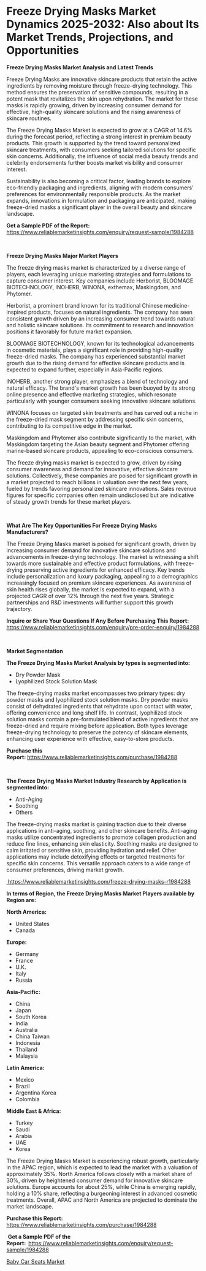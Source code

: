 <p><h1>Freeze Drying Masks Market Dynamics 2025-2032: Also about Its Market Trends, Projections, and Opportunities</h1></p><p><strong>Freeze Drying Masks Market Analysis and Latest Trends</strong></p>
<p><p>Freeze Drying Masks are innovative skincare products that retain the active ingredients by removing moisture through freeze-drying technology. This method ensures the preservation of sensitive compounds, resulting in a potent mask that revitalizes the skin upon rehydration. The market for these masks is rapidly growing, driven by increasing consumer demand for effective, high-quality skincare solutions and the rising awareness of skincare routines.</p><p>The Freeze Drying Masks Market is expected to grow at a CAGR of 14.6% during the forecast period, reflecting a strong interest in premium beauty products. This growth is supported by the trend toward personalized skincare treatments, with consumers seeking tailored solutions for specific skin concerns. Additionally, the influence of social media beauty trends and celebrity endorsements further boosts market visibility and consumer interest. </p><p>Sustainability is also becoming a critical factor, leading brands to explore eco-friendly packaging and ingredients, aligning with modern consumers’ preferences for environmentally responsible products. As the market expands, innovations in formulation and packaging are anticipated, making freeze-dried masks a significant player in the overall beauty and skincare landscape.</p></p>
<p><strong>Get a Sample PDF of the Report:&nbsp;</strong> <a href="https://www.reliablemarketinsights.com/enquiry/request-sample/1984288?utm_campaign=2117&utm_medium=2&utm_source=Github&utm_content=ia&utm_term=06042025&utm_id=freeze-drying-masks">https://www.reliablemarketinsights.com/enquiry/request-sample/1984288</a></p>
<p>&nbsp;</p>
<p><strong>Freeze Drying Masks Major Market Players</strong></p>
<p><p>The freeze drying masks market is characterized by a diverse range of players, each leveraging unique marketing strategies and formulations to capture consumer interest. Key companies include Herborist, BLOOMAGE BIOTECHNOLOGY, INOHERB, WINONA, exthemax, Maskingdom, and Phytomer.</p><p>Herborist, a prominent brand known for its traditional Chinese medicine-inspired products, focuses on natural ingredients. The company has seen consistent growth driven by an increasing consumer trend towards natural and holistic skincare solutions. Its commitment to research and innovation positions it favorably for future market expansion.</p><p>BLOOMAGE BIOTECHNOLOGY, known for its technological advancements in cosmetic materials, plays a significant role in providing high-quality freeze-dried masks. The company has experienced substantial market growth due to the rising demand for effective skincare products and is expected to expand further, especially in Asia-Pacific regions.</p><p>INOHERB, another strong player, emphasizes a blend of technology and natural efficacy. The brand's market growth has been buoyed by its strong online presence and effective marketing strategies, which resonate particularly with younger consumers seeking innovative skincare solutions.</p><p>WINONA focuses on targeted skin treatments and has carved out a niche in the freeze-dried mask segment by addressing specific skin concerns, contributing to its competitive edge in the market.</p><p>Maskingdom and Phytomer also contribute significantly to the market, with Maskingdom targeting the Asian beauty segment and Phytomer offering marine-based skincare products, appealing to eco-conscious consumers.</p><p>The freeze drying masks market is expected to grow, driven by rising consumer awareness and demand for innovative, effective skincare solutions. Collectively, these companies are poised for significant growth in a market projected to reach billions in valuation over the next few years, fueled by trends favoring personalized skincare innovations. Sales revenue figures for specific companies often remain undisclosed but are indicative of steady growth trends for these market players.</p></p>
<p>&nbsp;</p>
<p><strong>What Are The Key Opportunities For Freeze Drying Masks Manufacturers?</strong></p>
<p><p>The Freeze Drying Masks market is poised for significant growth, driven by increasing consumer demand for innovative skincare solutions and advancements in freeze-drying technology. The market is witnessing a shift towards more sustainable and effective product formulations, with freeze-drying preserving active ingredients for enhanced efficacy. Key trends include personalization and luxury packaging, appealing to a demographics increasingly focused on premium skincare experiences. As awareness of skin health rises globally, the market is expected to expand, with a projected CAGR of over 12% through the next five years. Strategic partnerships and R&D investments will further support this growth trajectory.</p></p>
<p><strong>Inquire or Share Your Questions If Any Before Purchasing This Report:</strong> <a href="https://www.reliablemarketinsights.com/enquiry/pre-order-enquiry/1984288?utm_campaign=2117&utm_medium=2&utm_source=Github&utm_content=ia&utm_term=06042025&utm_id=freeze-drying-masks">https://www.reliablemarketinsights.com/enquiry/pre-order-enquiry/1984288</a></p>
<p>&nbsp;</p>
<p><strong>Market Segmentation</strong></p>
<p><strong>The Freeze Drying Masks Market Analysis by types is segmented into:</strong></p>
<p><ul><li>Dry Powder Mask</li><li>Lyophilized Stock Solution Mask</li></ul></p>
<p><p>The freeze-drying masks market encompasses two primary types: dry powder masks and lyophilized stock solution masks. Dry powder masks consist of dehydrated ingredients that rehydrate upon contact with water, offering convenience and long shelf life. In contrast, lyophilized stock solution masks contain a pre-formulated blend of active ingredients that are freeze-dried and require mixing before application. Both types leverage freeze-drying technology to preserve the potency of skincare elements, enhancing user experience with effective, easy-to-store products.</p></p>
<p><strong>Purchase this Report:&nbsp;</strong><a href="https://www.reliablemarketinsights.com/purchase/1984288?utm_campaign=2117&utm_medium=2&utm_source=Github&utm_content=ia&utm_term=06042025&utm_id=freeze-drying-masks">https://www.reliablemarketinsights.com/purchase/1984288</a></p>
<p>&nbsp;</p>
<p><strong>The Freeze Drying Masks Market Industry Research by Application is segmented into:</strong></p>
<p><ul><li>Anti-Aging</li><li>Soothing</li><li>Others</li></ul></p>
<p><p>The freeze-drying masks market is gaining traction due to their diverse applications in anti-aging, soothing, and other skincare benefits. Anti-aging masks utilize concentrated ingredients to promote collagen production and reduce fine lines, enhancing skin elasticity. Soothing masks are designed to calm irritated or sensitive skin, providing hydration and relief. Other applications may include detoxifying effects or targeted treatments for specific skin concerns. This versatile approach caters to a wide range of consumer preferences, driving market growth.</p></p>
<p><a href="https://www.reliablemarketinsights.com/freeze-drying-masks-r1984288?utm_campaign=2117&utm_medium=2&utm_source=Github&utm_content=ia&utm_term=06042025&utm_id=freeze-drying-masks">&nbsp;https://www.reliablemarketinsights.com/freeze-drying-masks-r1984288</a></p>
<p><strong>In terms of Region, the Freeze Drying Masks Market Players available by Region are:</strong></p>
<p>
    <p> <strong> North America: </strong>
        <ul>
            <li>United States</li>
            <li>Canada</li>
        </ul>
        </p> 
    <p> <strong> Europe: </strong>
        <ul>
            <li>Germany</li>
            <li>France</li>
            <li>U.K.</li>
            <li>Italy</li>
            <li>Russia</li>
        </ul>
        </p> 
    <p> <strong> Asia-Pacific: </strong>
        <ul>
            <li>China</li>
            <li>Japan</li>
            <li>South Korea</li>
            <li>India</li>
            <li>Australia</li>
            <li>China Taiwan</li>
            <li>Indonesia</li>
            <li>Thailand</li>
            <li>Malaysia</li>
        </ul>
        </p> 
    <p> <strong> Latin America: </strong>
        <ul>
            <li>Mexico</li>
            <li>Brazil</li>
            <li>Argentina Korea</li>
            <li>Colombia</li>
        </ul>
        </p> 
    <p> <strong> Middle East & Africa: </strong>
        <ul>
            <li>Turkey</li>
            <li>Saudi</li>
            <li>Arabia</li>
            <li>UAE</li>
            <li>Korea</li>
        </ul>
    </p>
    </p>
<p><p>The Freeze Drying Masks Market is experiencing robust growth, particularly in the APAC region, which is expected to lead the market with a valuation of approximately 35%. North America follows closely with a market share of 30%, driven by heightened consumer demand for innovative skincare solutions. Europe accounts for about 25%, while China is emerging rapidly, holding a 10% share, reflecting a burgeoning interest in advanced cosmetic treatments. Overall, APAC and North America are projected to dominate the market landscape.</p></p>
<p><strong>Purchase this Report: </strong><a href="https://www.reliablemarketinsights.com/purchase/1984288?utm_campaign=2117&utm_medium=2&utm_source=Github&utm_content=ia&utm_term=06042025&utm_id=freeze-drying-masks">https://www.reliablemarketinsights.com/purchase/1984288</a></p>
<p>&nbsp;<strong>Get a Sample PDF of the Report:&nbsp;&nbsp;</strong><a href="https://www.reliablemarketinsights.com/enquiry/request-sample/1984288?utm_campaign=2117&utm_medium=2&utm_source=Github&utm_content=ia&utm_term=06042025&utm_id=freeze-drying-masks">https://www.reliablemarketinsights.com/enquiry/request-sample/1984288</a></p>
<p><strong></strong></p>
<p><p><a href="https://github.com/nathandecarvalho/Market-Research-Report-List-6/blob/main/baby-car-seats-market.md?utm_campaign=2117&utm_medium=2&utm_source=Github&utm_content=ia&utm_term=06042025&utm_id=freeze-drying-masks">Baby Car Seats Market</a></p></p>
